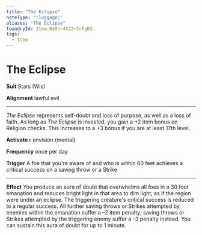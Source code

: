 ```yaml
---
title: "The Eclipse"
noteType: ":luggage:"
aliases: "The Eclipse"
foundryId: Item.B48nr4S22rCnFgB3
tags:
  - Item
---
```


# The Eclipse

**Suit** Stars (Wis)

**Alignment** lawful evil

* * *

_The Eclipse_ represents self-doubt and loss of purpose, as well as a loss of faith. As long as _The Eclipse_ is invested, you gain a +2 item bonus on Religion checks. This increases to a +3 bonus if you are at least 17th level.

**Activate** r envision (mental)

**Frequency** once per day

**Trigger** A foe that you're aware of and who is within 60 feet achieves a critical success on a saving throw or a Strike

* * *

**Effect** You produce an aura of doubt that overwhelms all foes in a 30 foot emanation and reduces bright light in that area to dim light, as if the region were under an eclipse. The triggering creature's critical success is reduced to a regular success. All further saving throws or Strikes attempted by enemies within the emanation suffer a –2 item penalty; saving throws or Strikes attempted by the triggering enemy suffer a –3 penalty instead. You can sustain this aura of doubt for up to 1 minute.
